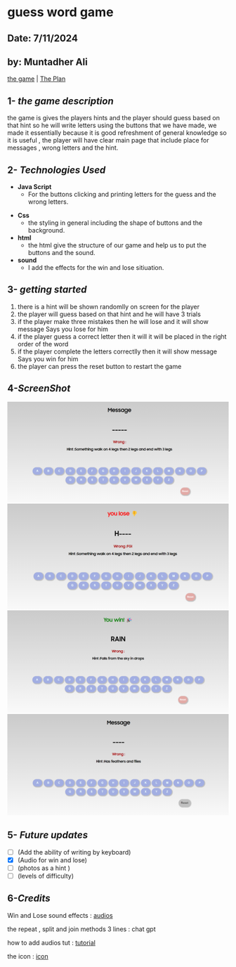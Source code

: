 # **guess word game**

## Date: 7/11/2024

## by: Muntadher Ali

[the game](https://muntrah.github.io/the_words_game/) | [The Plan](https://github.com/MuntRah/the_project1/blob/main/Plan.md)

## 1- _the game description_

the game is gives the players hints and the player should guess based on that hint so he will write letters using the buttons that we have made, we made it essentially because it is good refreshment of general knowledge so it is useful , the player will have clear main page that include place for messages , wrong letters and the hint.

## 2- _Technologies Used_

- **Java Script**
  - For the buttons clicking and printing letters for the guess and the wrong letters.

* **Css**
  - the styling in general including the shape of buttons and the background.
* **html**
  - the html give the structure of our game and help us to put the buttons and the sound.
* **sound**
  - I add the effects for the win and lose sitiuation.

## 3- _getting started_

1. there is a hint will be shown randomlly on screen for the player
1. the player will guess based on that hint and he will have 3 trials
1. if the player make three mistakes then he will lose and it will show message Says you lose for him
1. if the player guess a correct letter then it will it will be placed in the right order of the word
1. if the player complete the letters correctlly then it will show message Says you win for him
1. the player can press the reset button to restart the game

## 4-_ScreenShot_

![the main](./Screenshot%202024-07-10%20145635.png)
![the lose](./Screenshot%202024-07-10%20145648.png)
![the win](./Screenshot%202024-07-10%20145710.png)
![the reset](./Screenshot%202024-07-10%20145723.png)

## 5- _Future updates_

- [ ] (Add the ability of writing by keyboard)
- [x] (Audio for win and lose)
- [ ] (photos as a hint )
- [ ] (levels of difficulty)

## 6-_Credits_

Win and Lose sound effects : [audios](https://pixabay.com/sound-effects/search/sound%20effect/?pagi=6)

the repeat , split and join methods 3 lines : chat gpt

how to add audios tut : [tutorial](https://noaheakin.medium.com/adding-sound-to-your-js-web-app-f6a0ca728984#:~:text=The%20simplest%20way%20to%20add,starts%20playing%20the%20current%20audio.)

the icon : [icon](https://favicon.io/emoji-favicons/a-button-blood-type)
